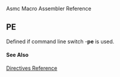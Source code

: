 Asmc Macro Assembler Reference

## __PE__

Defined if command line switch -**pe** is used.

#### See Also

[Directives Reference](readme.md)